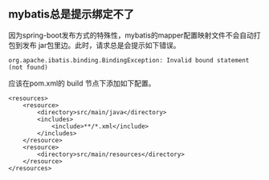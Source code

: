 ## mybatis总是提示绑定不了
因为spring-boot发布方式的特殊性，mybatis的mapper配置映射文件不会自动打包到发布
jar包里边。此时，请求总是会提示如下错误。

```
org.apache.ibatis.binding.BindingException: Invalid bound statement (not found)
```
应该在pom.xml的 build 节点下添加如下配置。
```
<resources>
    <resource>
        <directory>src/main/java</directory>
        <includes>
            <include>**/*.xml</include>
        </includes>
    </resource>
    <resource>
        <directory>src/main/resources</directory>
    </resource>
</resources>
```